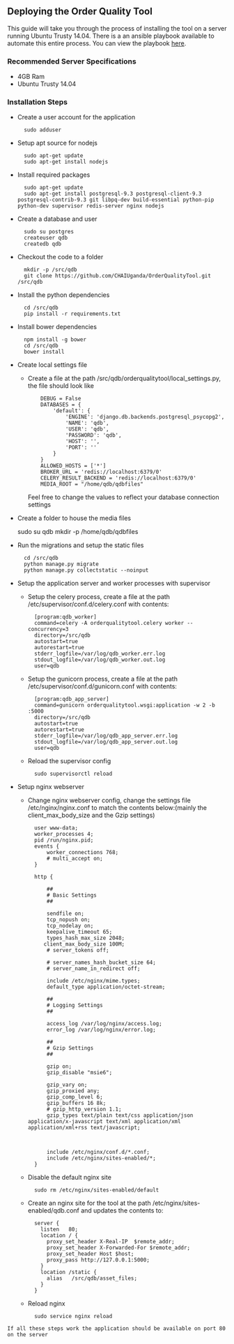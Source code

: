 ## Deploying the Order Quality Tool
This guide will take you through the process of installing the tool on a server 
running Ubuntu Trusty 14.04.
There is a an ansible playbook available to automate this entire process. You can view the playbook [here](./deploy.yml).

### Recommended Server Specifications
* 4GB Ram
* Ubuntu Trusty 14.04

### Installation Steps
* Create a user account for the application

		sudo adduser
* Setup apt source for nodejs 

		sudo apt-get update
		sudo apt-get install nodejs
		
* Install required packages
	
		sudo apt-get update
		sudo apt-get install postgresql-9.3 postgresql-client-9.3 postgresql-contrib-9.3 git libpq-dev build-essential python-pip python-dev supervisor redis-server nginx nodejs
		
* Create a database and user
		
		sudo su postgres
		createuser qdb
		createdb qdb

* Checkout the code to a folder

		mkdir -p /src/qdb
		git clone https://github.com/CHAIUganda/OrderQualityTool.git /src/qdb

* Install the python dependencies

		cd /src/qdb
		pip install -r requirements.txt
		
* Install bower dependencies
		
		npm install -g bower
		cd /src/qdb
		bower install

* Create local settings file
			
  * Create a file at the path /src/qdb/orderqualitytool/local_settings.py, the file should look like
  
	  		DEBUG = False
			DATABASES = {
			    'default': {
			        'ENGINE': 'django.db.backends.postgresql_psycopg2',
			        'NAME': 'qdb',
			        'USER': 'qdb',
			        'PASSWORD': 'qdb',
			        'HOST': '',
			        'PORT': ''
			    }
			}
			ALLOWED_HOSTS = ['*']
			BROKER_URL = 'redis://localhost:6379/0'
			CELERY_RESULT_BACKEND = 'redis://localhost:6379/0'
			MEDIA_ROOT = "/home/qdb/qdbfiles"
	
	Feel free to change the values to reflect your database connection settings

* Create a folder to house the media files

    sudo su qdb
    mkdir -p /home/qdb/qdbfiles

* Run the migrations and setup the static files

		cd /src/qdb
		python manage.py migrate
		python manage.py collectstatic --noinput
		
* Setup the application server and worker processes with supervisor

	* Setup the celery process, create a file at the path /etc/supervisor/conf.d/celery.conf with contents:

			[program:qdb_worker]
			command=celery -A orderqualitytool.celery worker --concurrency=3
			directory=/src/qdb
			autostart=true
			autorestart=true
			stderr_logfile=/var/log/qdb_worker.err.log
			stdout_logfile=/var/log/qdb_worker.out.log
			user=qdb
	* Setup the gunicorn process, create a file at the path /etc/supervisor/conf.d/gunicorn.conf with contents:

			[program:qdb_app_server]
			command=gunicorn orderqualitytool.wsgi:application -w 2 -b :5000
			directory=/src/qdb
			autostart=true
			autorestart=true
			stderr_logfile=/var/log/qdb_app_server.err.log
			stdout_logfile=/var/log/qdb_app_server.out.log
			user=qdb
	* Reload the supervisor config
			
			sudo supervisorctl reload
	
* Setup nginx webserver
	* Change nginx webserver config, change the settings file /etc/nginx/nginx.conf to match the contents below:(mainly the client_max_body_size and the Gzip settings)
		
		
			user www-data;
			worker_processes 4;
			pid /run/nginx.pid;
			events {
				worker_connections 768;
				# multi_accept on;
			}
			
			http {
			
				##
				# Basic Settings
				##
			
				sendfile on;
				tcp_nopush on;
				tcp_nodelay on;
				keepalive_timeout 65;
				types_hash_max_size 2048;
			   client_max_body_size 100M;
				# server_tokens off;
			
				# server_names_hash_bucket_size 64;
				# server_name_in_redirect off;
			
				include /etc/nginx/mime.types;
				default_type application/octet-stream;
			
				##
				# Logging Settings
				##
			
				access_log /var/log/nginx/access.log;
				error_log /var/log/nginx/error.log;
			
				##
				# Gzip Settings
				##
			
				gzip on;
				gzip_disable "msie6";
			
				gzip_vary on;
				gzip_proxied any;
				gzip_comp_level 6;
				gzip_buffers 16 8k;
				# gzip_http_version 1.1;
				gzip_types text/plain text/css application/json application/x-javascript text/xml application/xml application/xml+rss text/javascript;
			
			
			
				include /etc/nginx/conf.d/*.conf;
				include /etc/nginx/sites-enabled/*;
			}

	* Disable the default nginx site
			
			sudo rm /etc/nginx/sites-enabled/default
	
	* Create an nginx site for the tool at the path /etc/nginx/sites-enabled/qdb.conf and updates the contents to:
			
			server {
			  listen   80;
			  location / {
			    proxy_set_header X-Real-IP  $remote_addr;
			    proxy_set_header X-Forwarded-For $remote_addr;
			    proxy_set_header Host $host;
			    proxy_pass http://127.0.0.1:5000;
			  }
			  location /static {
			    alias   /src/qdb/asset_files;
			  }
			}
	
	* Reload nginx

			sudo service nginx reload
			



`If all these steps work the application should be available on port 80 on the server`

			

